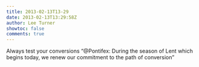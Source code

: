 ```yaml
---
title: 2013-02-13T13-29
date: 2013-02-13T13:29:58Z
author: Lee Turner
showtoc: false
comments: true
---
```


Always test your conversions “@Pontifex: During the season of Lent which begins today, we renew our commitment to the path of conversion”

